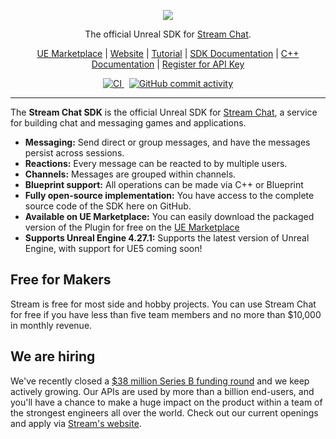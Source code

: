 <p align="center">
  <img src="ReadmeAssets/256px.png"/>
</p>

<p align="center">
    The official Unreal SDK for <a href="https://getstream.io/chat/sdk/unreal/">Stream Chat</a>.
</p>

<p align="center">
    <a href="https://www.unrealengine.com/marketplace/product/05b76120ba7e4468b01d8fcbed276c3a">UE Marketplace</a>
    |
    <a href="https://getstream.io/chat/sdk/unreal/">Website</a>
    |
    <a href="https://getstream.io/chat/unreal/tutorial/">Tutorial</a>
    |
    <a href="https://getstream.io/chat/docs/sdk/unreal/">SDK Documentation</a>
    |
    <a href="https://getstream.github.io/stream-chat-unreal/">C++ Documentation</a>
    |
    <a href="https://getstream.io/chat/trial/">Register for API Key</a>
</p>

<p align="center">
    <a href="https://github.com/GetStream/stream-chat-unreal/actions/workflows/ci.yml">
        <img src="https://github.com/GetStream/stream-chat-unreal/actions/workflows/ci.yml/badge.svg" alt="CI">
    </a>
    &nbsp;
    <a href="https://github.com/GetStream/stream-chat-unreal/graphs/commit-activity">
        <img src="https://img.shields.io/github/commit-activity/m/GetStream/stream-chat-flutter" alt="GitHub commit activity">
    </a>
</p>

---

The **Stream Chat SDK** is the official Unreal SDK for [Stream Chat](https://getstream.io/chat/sdk/unreal/), a service for building chat and messaging games and applications.

- **Messaging:** Send direct or group messages, and have the messages persist across sessions.
- **Reactions:** Every message can be reacted to by multiple users.
- **Channels:** Messages are grouped within channels.
- **Blueprint support:** All operations can be made via C++ or Blueprint
- **Fully open-source implementation:** You have access to the complete source code of the SDK here on GitHub.
- **Available on UE Marketplace:** You can easily download the packaged version of the Plugin for free on the [UE Marketplace](https://www.unrealengine.com/marketplace/product/05b76120ba7e4468b01d8fcbed276c3a)
- **Supports Unreal Engine 4.27.1:** Supports the latest version of Unreal Engine, with support for UE5 coming soon!

## Free for Makers

Stream is free for most side and hobby projects. You can use Stream Chat for free if you have less than five team members and no more than $10,000 in monthly revenue.

## We are hiring

We've recently closed a [\$38 million Series B funding round](https://techcrunch.com/2021/03/04/stream-raises-38m-as-its-chat-and-activity-feed-apis-power-communications-for-1b-users/) and we keep actively growing.
Our APIs are used by more than a billion end-users, and you'll have a chance to make a huge impact on the product within a team of the strongest engineers all over the world.
Check out our current openings and apply via [Stream's website](https://getstream.io/team/#jobs).
